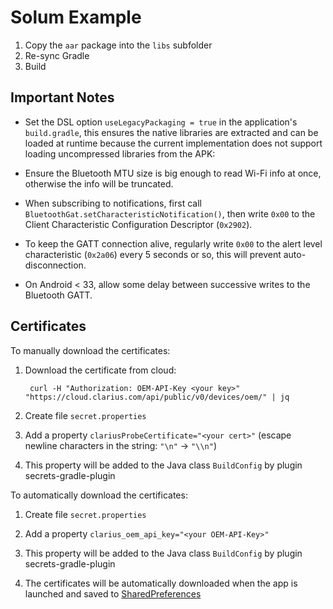 Solum Example
====

1. Copy the `aar` package into the `libs` subfolder
2. Re-sync Gradle
3. Build

Important Notes
----

- Set the DSL option `useLegacyPackaging = true` in the application's `build.gradle`, this ensures the native libraries are extracted and can be loaded at runtime because the current implementation does not support loading uncompressed libraries from the APK:

- Ensure the Bluetooth MTU size is big enough to read Wi-Fi info at once, otherwise the info will be truncated.

- When subscribing to notifications, first call `BluetoothGat.setCharacteristicNotification()`, then write `0x00` to the Client Characteristic Configuration Descriptor (`0x2902`).

- To keep the GATT connection alive, regularly write `0x00` to the alert level characteristic (`0x2a06`) every 5 seconds or so, this will prevent auto-disconnection.

- On Android < 33, allow some delay between successive writes to the Bluetooth GATT.

Certificates
----
To manually download the certificates:

1. Download the certificate from cloud:

        curl -H "Authorization: OEM-API-Key <your key>" "https://cloud.clarius.com/api/public/v0/devices/oem/" | jq

2. Create file `secret.properties`

3. Add a property `clariusProbeCertificate="<your cert>"` (escape newline characters in the string: `"\n"` -> `"\\n"`)

4. This property will be added to the Java class `BuildConfig` by plugin secrets-gradle-plugin

To automatically download the certificates:

1. Create file `secret.properties`

2. Add a property `clarius_oem_api_key="<your OEM-API-Key>"`

3. This property will be added to the Java class `BuildConfig` by plugin secrets-gradle-plugin

4. The certificates will be automatically downloaded when the app is launched and saved to [SharedPreferences](https://developer.android.com/training/data-storage/shared-preferences)
